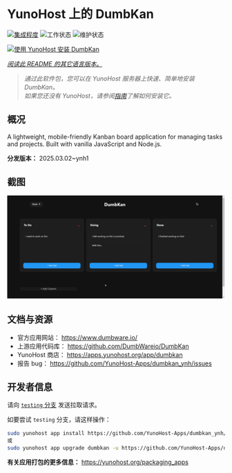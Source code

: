 <!--
注意：此 README 由 <https://github.com/YunoHost/apps/tree/master/tools/readme_generator> 自动生成
请勿手动编辑。
-->

# YunoHost 上的 DumbKan

[![集成程度](https://apps.yunohost.org/badge/integration/dumbkan)](https://ci-apps.yunohost.org/ci/apps/dumbkan/)
![工作状态](https://apps.yunohost.org/badge/state/dumbkan)
![维护状态](https://apps.yunohost.org/badge/maintained/dumbkan)

[![使用 YunoHost 安装 DumbKan](https://install-app.yunohost.org/install-with-yunohost.svg)](https://install-app.yunohost.org/?app=dumbkan)

*[阅读此 README 的其它语言版本。](./ALL_README.md)*

> *通过此软件包，您可以在 YunoHost 服务器上快速、简单地安装 DumbKan。*  
> *如果您还没有 YunoHost，请参阅[指南](https://yunohost.org/install)了解如何安装它。*

## 概况

A lightweight, mobile-friendly Kanban board application for managing tasks and projects. Built with vanilla JavaScript and Node.js.


**分发版本：** 2025.03.02~ynh1

## 截图

![DumbKan 的截图](./doc/screenshots/screenshot.png)

## 文档与资源

- 官方应用网站： <https://www.dumbware.io/>
- 上游应用代码库： <https://github.com/DumbWareio/DumbKan>
- YunoHost 商店： <https://apps.yunohost.org/app/dumbkan>
- 报告 bug： <https://github.com/YunoHost-Apps/dumbkan_ynh/issues>

## 开发者信息

请向 [`testing` 分支](https://github.com/YunoHost-Apps/dumbkan_ynh/tree/testing) 发送拉取请求。

如要尝试 `testing` 分支，请这样操作：

```bash
sudo yunohost app install https://github.com/YunoHost-Apps/dumbkan_ynh/tree/testing --debug
或
sudo yunohost app upgrade dumbkan -u https://github.com/YunoHost-Apps/dumbkan_ynh/tree/testing --debug
```

**有关应用打包的更多信息：** <https://yunohost.org/packaging_apps>
